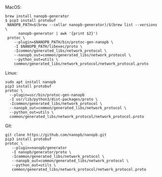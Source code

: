    MacOS:
    
    brew install nanopb-generator
    $ pip3 install protobuf
     NANOPB_PATH=$(brew --cellar nanopb-generator)/$(brew list --versions \
          nanopb-generator | awk '{print $2}')
     protoc \
        --plugin=$NANOPB_PATH/bin/protoc-gen-nanopb \
        -I $NANOPB_PATH/libexec/proto \
        -Icommon/generated_libs/network_protocol \
        --nanopb_out=common/generated_libs/network_protocol \
        --python_out=utils \
        common/generated_libs/network_protocol/network_protocol.proto

   Linux:
    
    sudo apt install nanopb
    pip3 install protobuf
    protoc \
      --plugin=usr/bin/protoc-gen-nanopb     
      -I usr/lib/python3/dist-packages/proto \
      -Icommon/generated_libs/network_protocol \
      --nanopb_out=common/generated_libs/network_protocol \
      --python_out=utils \
      common/generated_libs/network_protocol/network_protocol.proto

   Git:

    git clone https://github.com/nanopb/nanopb.git
    pip3 install protobuf
    protoc \
       --plugin=nanopb/generator       
       -I nanopb/generator/proto \
       -Icommon/generated_libs/network_protocol \
       --nanopb_out=common/generated_libs/network_protocol \
       --python_out=utils \
       common/generated_libs/network_protocol/network_protocol.proto
